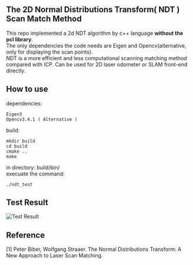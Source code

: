 ## The 2D Normal Distributions Transform( NDT ) Scan Match Method
This repo implemented a 2d NDT algorithm by c++ language **without the pcl library**. </br>
The only dependencies the code needs are Eigen and Opencv(alternative, only for displaying the scan points).</br>
NDT is a more efficient and less computational scanning matching method compared with ICP. Can be used for 2D laser odometer or SLAM front-end directly.

## How to use
dependencies:
``` shell
Eigen3
Opencv3.4.1 ( Alternative )
```
build:
``` shell
mkdir build
cd build
cmake ..
make
```
in directory: build/bin/ </br>
execuate the command:
``` shell
./ndt_test
```
## Test Result
 ![Test Result](https://github.com/softdream/ndt-algorithm/tree/master/test_images/test.gif)<br>
## Reference
[1] Peter Biber, Wolfgang Straaer. The Normal Distributions Transform: A New Approach to Laser Scan 
Matching.
